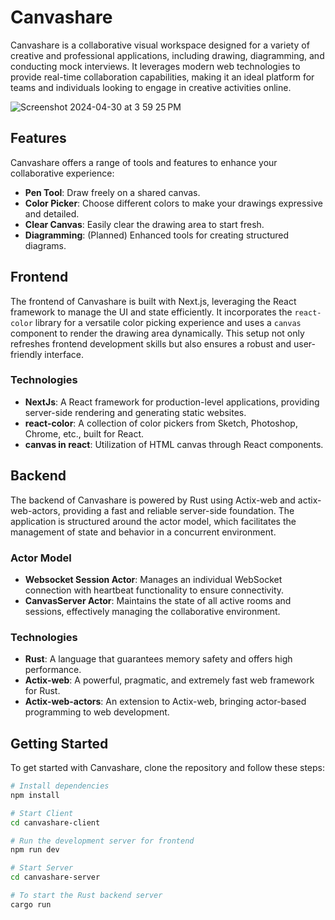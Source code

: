 # Canvashare

Canvashare is a collaborative visual workspace designed for a variety of creative and professional applications, including drawing, diagramming, and conducting mock interviews. It leverages modern web technologies to provide real-time collaboration capabilities, making it an ideal platform for teams and individuals looking to engage in creative activities online.

![Screenshot 2024-04-30 at 3 59 25 PM](https://github.com/TheAllen/Canvashare/assets/12507966/de2fb083-65c9-4a25-b91c-b514329d4bfa)

## Features

Canvashare offers a range of tools and features to enhance your collaborative experience:

- **Pen Tool**: Draw freely on a shared canvas.
- **Color Picker**: Choose different colors to make your drawings expressive and detailed.
- **Clear Canvas**: Easily clear the drawing area to start fresh.
- **Diagramming**: (Planned) Enhanced tools for creating structured diagrams.

## Frontend

The frontend of Canvashare is built with Next.js, leveraging the React framework to manage the UI and state efficiently. It incorporates the `react-color` library for a versatile color picking experience and uses a `canvas` component to render the drawing area dynamically. This setup not only refreshes frontend development skills but also ensures a robust and user-friendly interface.

### Technologies

- **NextJs**: A React framework for production-level applications, providing server-side rendering and generating static websites.
- **react-color**: A collection of color pickers from Sketch, Photoshop, Chrome, etc., built for React.
- **canvas in react**: Utilization of HTML canvas through React components.

## Backend

The backend of Canvashare is powered by Rust using Actix-web and actix-web-actors, providing a fast and reliable server-side foundation. The application is structured around the actor model, which facilitates the management of state and behavior in a concurrent environment.

### Actor Model

- **Websocket Session Actor**: Manages an individual WebSocket connection with heartbeat functionality to ensure connectivity.
- **CanvasServer Actor**: Maintains the state of all active rooms and sessions, effectively managing the collaborative environment.

### Technologies

- **Rust**: A language that guarantees memory safety and offers high performance.
- **Actix-web**: A powerful, pragmatic, and extremely fast web framework for Rust.
- **Actix-web-actors**: An extension to Actix-web, bringing actor-based programming to web development.

## Getting Started

To get started with Canvashare, clone the repository and follow these steps:

```bash
# Install dependencies
npm install

# Start Client
cd canvashare-client

# Run the development server for frontend
npm run dev

# Start Server
cd canvashare-server

# To start the Rust backend server
cargo run

